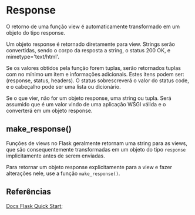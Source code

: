 # Response  

O retorno de uma função view é automaticamente transformado em um objeto do tipo response.  

Um objeto response é retornado diretamente para view. Strings serão convertidas, sendo o corpo da resposta a string, o status 200 OK, e mimetype='text/html'.  

Se os valores obtidos pela função forem tuplas, serão retornados tuplas com no mínimo um item e informações adicionais. Estes itens podem ser: (response, status, headers). O status sobrescreverá o valor do status code, e o cabeçalho pode ser uma lista ou dicionário.  

Se o que vier, não for um objeto response, uma string ou tupla. Será assumido que é um valor vindo de uma aplicação WSGI válida e o converterá em um objeto response.  

## make_response()
  
Funções de views no Flask geralmente retornam uma string para as views, que são consequentemente transformadas em um objeto do tipo `response` implicitamente antes de serem enviadas.  

Para retornar um objeto response explicitamente para a view e fazer alterações nele, use a função `make_response()`.  

## Referências  

[Docs Flask Quick Start](flask.pocoo.org/docs/1.0/quickstart/#about-responses);  
